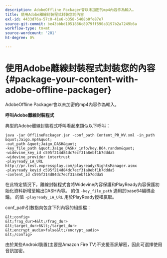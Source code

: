 ```yaml
---
description: AdobeOffline Packager會以未加密的mp4內容作為輸入。
title: 使用Adobe離線封裝程式封裝您的內容
exl-id: 4433d76a-57c0-41e6-b358-5408b0fe87e7
source-git-commit: be43bbbd1051886c8979ff590a3197b2a7249b6a
workflow-type: tm+mt
source-wordcount: '201'
ht-degree: 0%

---
```


# 使用Adobe離線封裝程式封裝您的內容{#package-your-content-with-adobe-offline-packager}

AdobeOffline Packager會以未加密的mp4內容作為輸入。

**呼叫Adobe離線封裝程式**

典型的Adobe離線封裝程式呼叫看起來類似以下呼叫：

    java -jar OfflinePackager.jar -conf_path Content_PR_WV.xml -in_path &quot;Jaigo.mp4&quot;
    -out_path &quot;Jaigo_DASH&quot;
    -key_file_path &quot;Jaigo_DASH/_info/key.B64.random&quot;
    -widevine_key_id c595f214d84dc7ecf31a8ebf1b7ddda5
    -widevine_provider intertrust
    -playready_LA_URL
    http://pr.test.expressplay.com/playready/RightsManager.asmx
    -playready_keyid c595f214d84dc7ecf31a8ebf1b7ddda5
    -content_id c595f214d84dc7ecf31a8ebf1b7ddda5

在此特定情況下，離線封裝程式會將Widevine內容保護和PlayReady內容保護初始化資料新增至輸出DASH內容。 的值 `-key_file_path` 適用於base64編碼金鑰。 的值 `-playready_LA_URL` 用於PlayReady授權贏取。

conf_path引數指向包含下列內容的組態檔：

    &lt;config>
    &lt;frag_dur>4&lt;/frag_dur>
    &lt;target_dur>6&lt;/target_dur>
    &lt;encrypt_audio>false&lt;/encrypt_audio>
    &lt;/config>

由於某些Android裝置(主要是Amazon Fire TV)不支援音訊解密，因此可選擇使用音訊加密。
